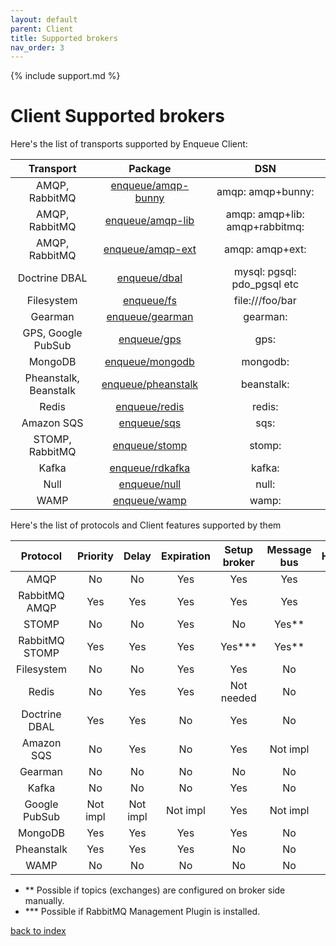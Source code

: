 ```yaml
---
layout: default
parent: Client
title: Supported brokers
nav_order: 3
---
```

{% include support.md %}

# Client Supported brokers

Here's the list of transports supported by Enqueue Client:

| Transport             | Package                                                    |  DSN                            |
|:---------------------:|:----------------------------------------------------------:|:-------------------------------:|
| AMQP, RabbitMQ        | [enqueue/amqp-bunny](../transport/amqp_bunny.md)           | amqp: amqp+bunny:               |
| AMQP, RabbitMQ        | [enqueue/amqp-lib](../transport/amqp_lib.md)               | amqp: amqp+lib: amqp+rabbitmq:  |
| AMQP, RabbitMQ        | [enqueue/amqp-ext](../transport/amqp.md)                   | amqp: amqp+ext:                 |
| Doctrine DBAL         | [enqueue/dbal](../transport/dbal.md)                       | mysql: pgsql: pdo_pgsql etc     |
| Filesystem            | [enqueue/fs](../transport/fs.md)                           | file:///foo/bar                 |
| Gearman               | [enqueue/gearman](../transport/gearman.md)                 | gearman:                        |
| GPS, Google PubSub    | [enqueue/gps](../transport/gps.md)                         | gps:                            |
| MongoDB               | [enqueue/mongodb](../transport/mongodb.md)                 | mongodb:                        |
| Pheanstalk, Beanstalk | [enqueue/pheanstalk](../transport/pheanstalk.md)           | beanstalk:                      |
| Redis                 | [enqueue/redis](../transport/redis.md)                     | redis:                          |
| Amazon SQS            | [enqueue/sqs](../transport/sqs.md)                         | sqs:                            |
| STOMP, RabbitMQ       | [enqueue/stomp](../transport/stomp.md)                     | stomp:                          |
| Kafka                 | [enqueue/rdkafka](../transport/kafka.md)                   | kafka:                          |
| Null                  | [enqueue/null](../transport/null.md)                       | null:                           |
| WAMP                  | [enqueue/wamp](../transport/wamp.md)                       | wamp:                           |

Here's the list of protocols and Client features supported by them

| Protocol       | Priority | Delay    | Expiration | Setup broker | Message bus | Heartbeat |
|:--------------:|:--------:|:--------:|:----------:|:------------:|:-----------:|:---------:|
| AMQP           |   No     |    No    |    Yes     |     Yes      |     Yes     |    No     |
| RabbitMQ AMQP  |   Yes    |    Yes   |    Yes     |     Yes      |     Yes     |    Yes    |
| STOMP          |   No     |    No    |    Yes     |     No       |     Yes**   |    No     |
| RabbitMQ STOMP |   Yes    |    Yes   |    Yes     |     Yes***   |     Yes**   |    Yes    |
| Filesystem     |   No     |    No    |    Yes     |     Yes      |     No      |    No     |
| Redis          |   No     |    Yes   |    Yes     |  Not needed  |     No      |    No     |
| Doctrine DBAL  |   Yes    |    Yes   |    No      |     Yes      |     No      |    No     |
| Amazon SQS     |   No     |    Yes   |    No      |     Yes      |   Not impl  |    No     |
| Gearman        |   No     |    No    |    No      |     No       |     No      |    No     |
| Kafka          |   No     |    No    |    No      |     Yes      |     No      |    No     |
| Google PubSub  | Not impl | Not impl |  Not impl  |     Yes      |   Not impl  |    No     |
| MongoDB        |   Yes    |    Yes   |    Yes     |     Yes      |     No      |    No     |
| Pheanstalk     |   Yes    |    Yes   |    Yes     |     No       |     No      |    No     |
| WAMP           |   No     |    No    |    No      |     No       |     No      |    No     |

* \*\* Possible if topics (exchanges) are configured on broker side manually.
* \*\*\* Possible if RabbitMQ Management Plugin is installed.

[back to index](../index.md)
